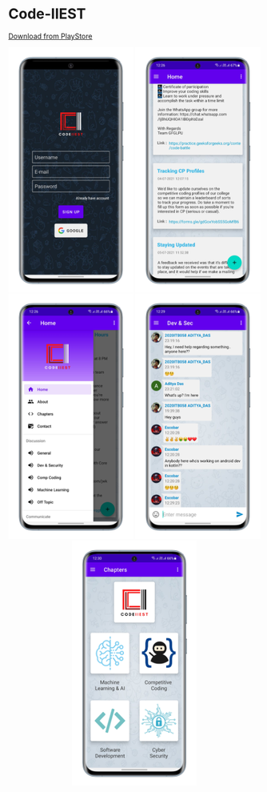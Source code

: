 # Code-IIEST
<a href="https://play.google.com/store/apps/details?id=com.iiest.codeiiest">Download from PlayStore</a>
<br>
<p align="center">

<img src="https://github.com/aditya3901/Code-IIEST/blob/master/pic1.png" width="250"/>
<img src="https://github.com/aditya3901/Code-IIEST/blob/master/pic2.png" width="250"/>
<img src="https://github.com/aditya3901/Code-IIEST/blob/master/pic3.png" width="250"/>
<img src="https://github.com/aditya3901/Code-IIEST/blob/master/pic4.png" width="250"/>
<img src="https://github.com/aditya3901/Code-IIEST/blob/master/pic5.png" width="250"/>

</p>
